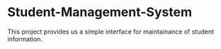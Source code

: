 # Student-Management-System
This project provides us a simple interface for maintainance of student information.
